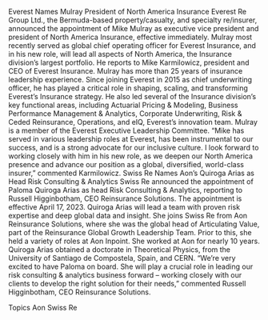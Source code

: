 Everest Names Mulray President of North America Insurance
Everest Re Group Ltd., the Bermuda-based property/casualty, and specialty re/insurer, announced the appointment of Mike Mulray as executive vice president and president of North America Insurance, effective immediately.
Mulray most recently served as global chief operating officer for Everest Insurance, and in his new role, will lead all aspects of North America, the Insurance division’s largest portfolio. He reports to Mike Karmilowicz, president and CEO of Everest Insurance.
Mulray has more than 25 years of insurance leadership experience. Since joining Everest in 2015 as chief underwriting officer, he has played a critical role in shaping, scaling, and transforming Everest’s Insurance strategy. He also led several of the Insurance division’s key functional areas, including Actuarial Pricing & Modeling, Business Performance Management & Analytics, Corporate Underwriting, Risk & Ceded Reinsurance, Operations, and eIQ, Everest’s innovation team. Mulray is a member of the Everest Executive Leadership Committee.
“Mike has served in various leadership roles at Everest, has been instrumental to our success, and is a strong advocate for our inclusive culture. I look forward to working closely with him in his new role, as we deepen our North America presence and advance our position as a global, diversified, world-class insurer,” commented Karmilowicz.
Swiss Re Names Aon’s Quiroga Arias as Head Risk Consulting & Analytics
Swiss Re announced the appointment of Paloma Quiroga Arias as head Risk Consulting & Analytics, reporting to Russell Higginbotham, CEO Reinsurance Solutions. The appointment is effective April 17, 2023.
Quiroga Arias will lead a team with proven risk expertise and deep global data and insight. She joins Swiss Re from Aon Reinsurance Solutions, where she was the global head of Articulating Value, part of the Reinsurance Global Growth Leadership Team. Prior to this, she held a variety of roles at Aon Inpoint. She worked at Aon for nearly 10 years.
Quiroga Arias obtained a doctorate in Theoretical Physics, from the University of Santiago de Compostela, Spain, and CERN.
“We’re very excited to have Paloma on board. She will play a crucial role in leading our risk consulting & analytics business forward – working closely with our clients to develop the right solution for their needs,” commented Russell Higginbotham, CEO Reinsurance Solutions.

Topics
Aon
Swiss Re
